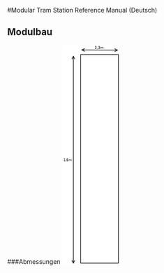 #Modular Tram Station
Reference Manual (Deutsch)

## Modulbau
###Abmessungen
![Breite 3.3m; Länge 18m](size_single_platform.png)